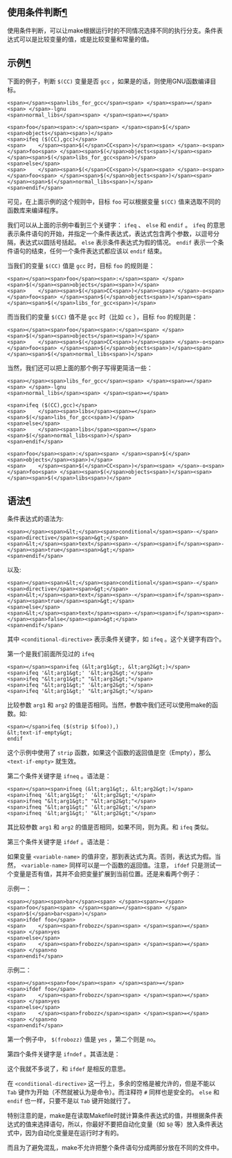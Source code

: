 ## 使用条件判断[¶](https://seisman.github.io/how-to-write-makefile/conditionals.html#id1 "Link to this heading")

使用条件判断，可以让make根据运行时的不同情况选择不同的执行分支。条件表达式可以是比较变量的值，或是比较变量和常量的值。

## 示例[¶](https://seisman.github.io/how-to-write-makefile/conditionals.html#id2 "Link to this heading")

下面的例子，判断 `$(CC)` 变量是否 `gcc` ，如果是的话，则使用GNU函数编译目标。

```
<span></span><span>libs_for_gcc</span><span> </span><span>=</span><span> </span>-lgnu
<span>normal_libs</span><span> </span><span>=</span>

<span>foo</span><span>:</span><span> </span><span>$(</span><span>objects</span><span>)</span>
<span>ifeq ($(CC),gcc)</span>
<span>    </span><span>$(</span>CC<span>)</span><span> </span>-o<span> </span>foo<span> </span><span>$(</span>objects<span>)</span><span> </span><span>$(</span>libs_for_gcc<span>)</span>
<span>else</span>
<span>    </span><span>$(</span>CC<span>)</span><span> </span>-o<span> </span>foo<span> </span><span>$(</span>objects<span>)</span><span> </span><span>$(</span>normal_libs<span>)</span>
<span>endif</span>
```

可见，在上面示例的这个规则中，目标 `foo` 可以根据变量 `$(CC)` 值来选取不同的函数库来编译程序。

我们可以从上面的示例中看到三个关键字： `ifeq` 、 `else` 和 `endif` 。 `ifeq` 的意思表示条件语句的开始，并指定一个条件表达式，表达式包含两个参数，以逗号分隔，表达式以圆括号括起。 `else` 表示条件表达式为假的情况。 `endif` 表示一个条件语句的结束，任何一个条件表达式都应该以 `endif` 结束。

当我们的变量 `$(CC)` 值是 `gcc` 时，目标 `foo` 的规则是：

```
<span></span><span>foo</span><span>:</span><span> </span><span>$(</span><span>objects</span><span>)</span>
<span>    </span><span>$(</span>CC<span>)</span><span> </span>-o<span> </span>foo<span> </span><span>$(</span>objects<span>)</span><span> </span><span>$(</span>libs_for_gcc<span>)</span>
```

而当我们的变量 `$(CC)` 值不是 `gcc` 时（比如 `cc` ），目标 `foo` 的规则是：

```
<span></span><span>foo</span><span>:</span><span> </span><span>$(</span><span>objects</span><span>)</span>
<span>    </span><span>$(</span>CC<span>)</span><span> </span>-o<span> </span>foo<span> </span><span>$(</span>objects<span>)</span><span> </span><span>$(</span>normal_libs<span>)</span>
```

当然，我们还可以把上面的那个例子写得更简洁一些：

```
<span></span><span>libs_for_gcc</span><span> </span><span>=</span><span> </span>-lgnu
<span>normal_libs</span><span> </span><span>=</span>

<span>ifeq ($(CC),gcc)</span>
<span>    </span><span>libs</span><span>=</span><span>$(</span>libs_for_gcc<span>)</span>
<span>else</span>
<span>    </span><span>libs</span><span>=</span><span>$(</span>normal_libs<span>)</span>
<span>endif</span>

<span>foo</span><span>:</span><span> </span><span>$(</span><span>objects</span><span>)</span>
<span>    </span><span>$(</span>CC<span>)</span><span> </span>-o<span> </span>foo<span> </span><span>$(</span>objects<span>)</span><span> </span><span>$(</span>libs<span>)</span>
```

## 语法[¶](https://seisman.github.io/how-to-write-makefile/conditionals.html#id3 "Link to this heading")

条件表达式的语法为:

```
<span></span><span>&lt;</span><span>conditional</span><span>-</span><span>directive</span><span>&gt;</span>
<span>&lt;</span><span>text</span><span>-</span><span>if</span><span>-</span><span>true</span><span>&gt;</span>
<span>endif</span>
```

以及:

```
<span></span><span>&lt;</span><span>conditional</span><span>-</span><span>directive</span><span>&gt;</span>
<span>&lt;</span><span>text</span><span>-</span><span>if</span><span>-</span><span>true</span><span>&gt;</span>
<span>else</span>
<span>&lt;</span><span>text</span><span>-</span><span>if</span><span>-</span><span>false</span><span>&gt;</span>
<span>endif</span>
```

其中 `<conditional-directive>` 表示条件关键字，如 `ifeq` 。这个关键字有四个。

第一个是我们前面所见过的 `ifeq`

```
<span></span><span>ifeq (&lt;arg1&gt;, &lt;arg2&gt;)</span>
<span>ifeq '&lt;arg1&gt;' '&lt;arg2&gt;'</span>
<span>ifeq "&lt;arg1&gt;" "&lt;arg2&gt;"</span>
<span>ifeq "&lt;arg1&gt;" '&lt;arg2&gt;'</span>
<span>ifeq '&lt;arg1&gt;' "&lt;arg2&gt;"</span>
```

比较参数 `arg1` 和 `arg2` 的值是否相同。当然，参数中我们还可以使用make的函数。如:

```
<span></span>ifeq ($(strip $(foo)),)
&lt;text-if-empty&gt;
endif
```

这个示例中使用了 `strip` 函数，如果这个函数的返回值是空（Empty），那么 `<text-if-empty>` 就生效。

第二个条件关键字是 `ifneq` 。语法是：

```
<span></span><span>ifneq (&lt;arg1&gt;, &lt;arg2&gt;)</span>
<span>ifneq '&lt;arg1&gt;' '&lt;arg2&gt;'</span>
<span>ifneq "&lt;arg1&gt;" "&lt;arg2&gt;"</span>
<span>ifneq "&lt;arg1&gt;" '&lt;arg2&gt;'</span>
<span>ifneq '&lt;arg1&gt;' "&lt;arg2&gt;"</span>
```

其比较参数 `arg1` 和 `arg2` 的值是否相同，如果不同，则为真。和 `ifeq` 类似。

第三个条件关键字是 `ifdef` 。语法是：

如果变量 `<variable-name>` 的值非空，那到表达式为真。否则，表达式为假。当然， `<variable-name>` 同样可以是一个函数的返回值。注意， `ifdef` 只是测试一个变量是否有值，其并不会把变量扩展到当前位置。还是来看两个例子：

示例一：

```
<span></span><span>bar</span><span> </span><span>=</span>
<span>foo</span><span> </span><span>=</span><span> </span><span>$(</span>bar<span>)</span>
<span>ifdef foo</span>
<span>    </span><span>frobozz</span><span> </span><span>=</span><span> </span>yes
<span>else</span>
<span>    </span><span>frobozz</span><span> </span><span>=</span><span> </span>no
<span>endif</span>
```

示例二：

```
<span></span><span>foo</span><span> </span><span>=</span>
<span>ifdef foo</span>
<span>    </span><span>frobozz</span><span> </span><span>=</span><span> </span>yes
<span>else</span>
<span>    </span><span>frobozz</span><span> </span><span>=</span><span> </span>no
<span>endif</span>
```

第一个例子中， `$(frobozz)` 值是 `yes` ，第二个则是 `no`。

第四个条件关键字是 `ifndef` 。其语法是：

这个我就不多说了，和 `ifdef` 是相反的意思。

在 `<conditional-directive>` 这一行上，多余的空格是被允许的，但是不能以 `Tab` 键作为开始（不然就被认为是命令）。而注释符 `#` 同样也是安全的。 `else` 和 `endif` 也一样，只要不是以 `Tab` 键开始就行了。

特别注意的是，make是在读取Makefile时就计算条件表达式的值，并根据条件表达式的值来选择语句，所以，你最好不要把自动化变量（如 `$@` 等）放入条件表达式中，因为自动化变量是在运行时才有的。

而且为了避免混乱，make不允许把整个条件语句分成两部分放在不同的文件中。
